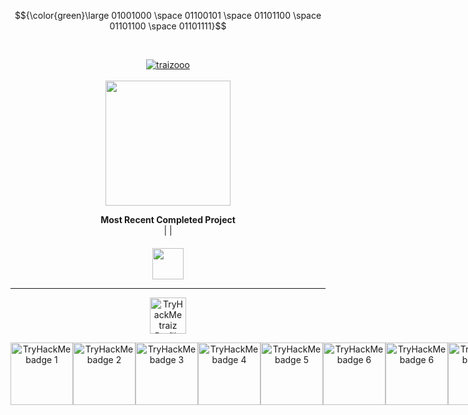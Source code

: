 $${\color{green}\large 01001000 \space 01100101 \space 01101100 \space 01101100 \space 01101111}$$

<br>

<p align="center"> <a href="https://github.com/ryo-ma/github-profile-trophy"><img src="https://github-profile-trophy.vercel.app/?username=traizooo&theme=matrix&no-frame=true&no-bg=true&margin-w=4&column=7&row=1" alt="traizooo" /><br><br>


<a href="https://github.com/anuraghazra/github-readme-stats">
  <img height=200 align="center" src="https://github-readme-stats.vercel.app/api?username=traizooo&theme=chartreuse-dark&show_icons=true&hide_border=true&icon_color=00ff00&title_color=48bf53&border_radius=10" />
</a>

<div align="center">
<b>Most Recent Completed Project</b><br>
                |
                |<br>
  <a href="https://www.albertowsiejew.com"><img src="https://assets.awwwards.com/awards/element/2022/09/6313eaf4b41bd275260216.png" height=50 style="margin-top: 20"/></a>
</div>

---

<div align="center" dir="auto">
  
  <a href="https://tryhackme.com/p/traiz" rel="nofollow"><img height="58" title="TryHackMe Profile" alt="TryHackMe traiz Profile" src="https://tryhackme-badges.s3.amazonaws.com/traiz.png?0" data-canonical-src="https://tryhackme-badges.s3.amazonaws.com/traiz.png" style="max-width: 100%;"></a>
</div>

<div style="display: flex; justify-content: space-between;" align="center">
  <a href="https://tryhackme.com/traiz/badges/koth-game" rel="nofollow"><img title="king" alt="TryHackMe badge 1" src="https://tryhackme.com/img/badges/king.svg" width="100" data-canonical-src="https://tryhackme.com/traiz/badges/koth-game" style="max-width: 100%;"></a>
  <a href="https://tryhackme.com/traiz/badges/intro-to-pentesting" rel="nofollow"><img title="intro-to-pentesting" alt="TryHackMe badge 2" src="https://tryhackme.com/img/badges/introtooffensivesecurity.svg" width="100" data-canonical-src="https://tryhackme.com/traiz/badges/intro-to-pentesting" style="max-width: 100%;"></a>
  <a href="https://tryhackme.com/traiz/badges/terminaled" rel="nofollow"><img title="linux" alt="TryHackMe badge 3" src="https://tryhackme.com/img/badges/linux.svg" width="100" data-canonical-src="https://tryhackme.com/traiz/badges/terminaled" style="max-width: 100%;"></a>
  <a href="https://tryhackme.com/traiz/badges/first-4-rooms" rel="nofollow"><img title="4-rooms" alt="TryHackMe badge 4" src="https://tryhackme.com/img/badges/firstfour.svg" width="100" data-canonical-src="https://tryhackme.com/traiz/badges/first-4-rooms" style="max-width: 100%;"></a>
  <a href="https://tryhackme.com/traiz/badges/web-fund" rel="nofollow"><img title="webbed" alt="TryHackMe badge 5" src="https://tryhackme.com/img/badges/webbed.svg" width="100" data-canonical-src="https://tryhackme.com/traiz/badges/web-fund" style="max-width: 100%;"></a>
  <a href="https://tryhackme.com/traiz/badges/intro-to-security-engineering" rel="nofollow"><img title="webbed" alt="TryHackMe badge 6" src="https://tryhackme.com/img/badges/introtosecurityengineering.svg" width="100" data-canonical-src="https://tryhackme.com/traiz/badges/intro-to-security-engineering" style="max-width: 100%;"></a>
  <a href="https://tryhackme.com/traiz/badges/hash-cracker" rel="nofollow"><img title="webbed" alt="TryHackMe badge 6" src="https://tryhackme.com/img/badges/hashcracker.svg" width="100" data-canonical-src="https://tryhackme.com/traiz/badges/hash-cracker" style="max-width: 100%;"></a>
  <a href="https://tryhackme.com/traiz/badges/7-day-streak" rel="nofollow"><img title="webbed" alt="TryHackMe badge 6" src="https://tryhackme.com/img/badges/streak7.svg" width="100" data-canonical-src="https://tryhackme.com/traiz/badges/7-day-streak" style="max-width: 100%;"></a>
</div>
